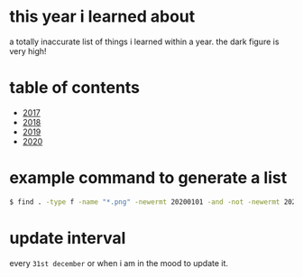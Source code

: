 # this year i learned about
a totally inaccurate list of things i learned within a year. the dark figure is very high!

# table of contents
* [2017](2017/README.md)
* [2018](2018/README.md)
* [2019](2019/README.md)
* [2020](2020/README.md)

# example command to generate a list
```bash
$ find . -type f -name "*.png" -newermt 20200101 -and -not -newermt 20210101 -exec ls -l "{}" + | sort -k6,6M -k7,7n > ~/tmp/2020.md
```

# update interval
every `31st december` or when i am in the mood to update it.
